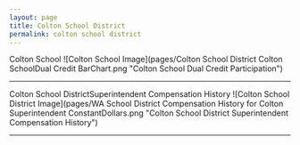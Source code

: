 ```yaml
---
layout: page
title: Colton School District
permalink: colton school district
---
```



Colton School
![Colton School Image](pages/Colton School District Colton SchoolDual Credit BarChart.png "Colton School Dual Credit Participation")

___

Colton School DistrictSuperintendent Compensation History
![Colton School District Image](pages/WA School District Compensation History for Colton Superintendent ConstantDollars.png "Colton School District Superintendent Compensation History")

___

